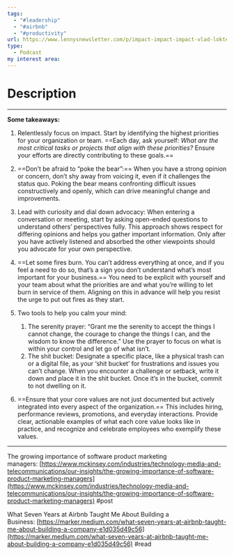 ```yaml
---
tags:
  - "#leadership"
  - "#airbnb"
  - "#productivity"
url: https://www.lennysnewsletter.com/p/impact-impact-impact-vlad-loktev
type:
  - Podcast
my interest area:
---
```

# Description
---

**Some takeaways:**

1. Relentlessly focus on impact. Start by identifying the highest priorities for your organization or team. ==Each day, ask yourself: _What are the most critical tasks or projects that align with these priorities?_ Ensure your efforts are directly contributing to these goals.==
    
2. ==Don’t be afraid to “poke the bear”:== When you have a strong opinion or concern, don’t shy away from voicing it, even if it challenges the status quo. Poking the bear means confronting difficult issues constructively and openly, which can drive meaningful change and improvements.
    
3. Lead with curiosity and dial down advocacy: When entering a conversation or meeting, start by asking open-ended questions to understand others’ perspectives fully. This approach shows respect for differing opinions and helps you gather important information. Only after you have actively listened and absorbed the other viewpoints should you advocate for your own perspective.
    
4. ==Let some fires burn. You can’t address everything at once, and if you feel a need to do so, that’s a sign you don’t understand what’s most important for your business.== You need to be explicit with yourself and your team about what the priorities are and what you’re willing to let burn in service of them. Aligning on this in advance will help you resist the urge to put out fires as they start.
    
5. Two tools to help you calm your mind:
    1. The serenity prayer: “Grant me the serenity to accept the things I cannot change, the courage to change the things I can, and the wisdom to know the difference.” Use the prayer to focus on what is within your control and let go of what isn’t.
    2. The shit bucket: Designate a specific place, like a physical trash can or a digital file, as your ‘shit bucket’ for frustrations and issues you can’t change. When you encounter a challenge or setback, write it down and place it in the shit bucket. Once it’s in the bucket, commit to not dwelling on it.
6. ==Ensure that your core values are not just documented but actively integrated into every aspect of the organization.== This includes hiring, performance reviews, promotions, and everyday interactions. Provide clear, actionable examples of what each core value looks like in practice, and recognize and celebrate employees who exemplify these values.

---

The growing importance of software product marketing managers: [https://www.mckinsey.com/industries/technology-media-and-telecommunications/our-insights/the-growing-importance-of-software-product-marketing-managers](https://www.mckinsey.com/industries/technology-media-and-telecommunications/our-insights/the-growing-importance-of-software-product-marketing-managers) #post 

What Seven Years at Airbnb Taught Me About Building a Business: [https://marker.medium.com/what-seven-years-at-airbnb-taught-me-about-building-a-company-e1d035d49c56](https://marker.medium.com/what-seven-years-at-airbnb-taught-me-about-building-a-company-e1d035d49c56) #read

